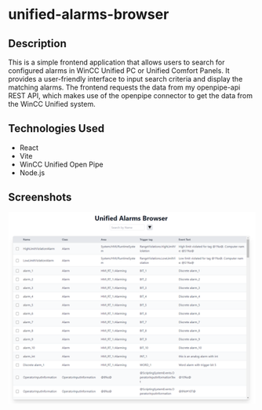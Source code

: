 # unified-alarms-browser

## Description
This is a simple frontend application that allows users to search for configured alarms in WinCC Unified PC or Unified Comfort Panels.
It provides a user-friendly interface to input search criteria and display the matching alarms.
The frontend requests the data from my openpipe-api REST API, which makes use of the openpipe connector to get the data from the WinCC Unified system.

## Technologies Used
- React
- Vite
- WinCC Unified Open Pipe
- Node.js

## Screenshots
![Screenshot](./images/Browser.PNG)

